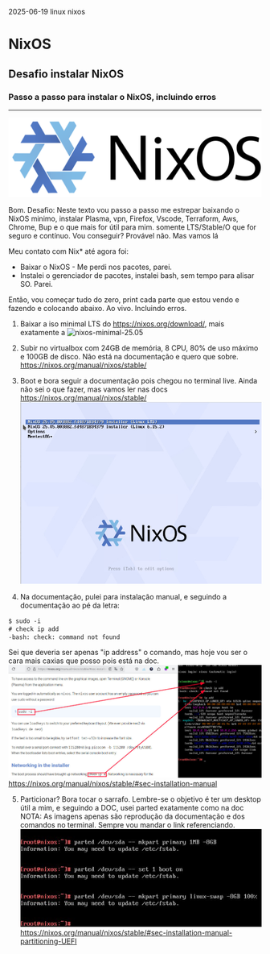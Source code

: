 2025-06-19
linux nixos
# NixOS
## Desafio instalar NixOS
### Passo a passo para instalar o NixOS, incluindo erros
----
![](../media/nixos-logo.png)

Bom. Desafio: Neste texto vou passo a passo me estrepar baixando o
NixOS minimo, instalar Plasma, vpn, Firefox, Vscode, Terraform, Aws,
Chrome, Bup e o que mais for útil para mim. somente LTS/Stable/O que
for seguro e contínuo.
Vou conseguir? Provável não. Mas vamos lá

Meu contato com Nix* até agora foi:
- Baixar o NixOS - Me perdi nos pacotes, parei.
- Instalei o gerenciador de pacotes, instalei bash, sem tempo para
alisar SO. Parei.

Então, vou começar tudo do zero, print cada parte que estou vendo e
fazendo e colocando abaixo. Ao vivo. Incluindo erros.

1. Baixar a iso minimal LTS do https://nixos.org/download/, mais
exatamente a ![nixos-minimal-25.05]([../media/nixos-logo.png](https://releases.nixos.org/nixos/25.05/nixos-25.05.803882.fd4871834379/nixos-minimal-25.05.803882.fd4871834379-x86_64-linux.iso))


2. Subir no virtualbox com 24GB de memória, 8 CPU, 80% de uso máximo
e 100GB de disco. Não está na documentação e quero que sobre.
https://nixos.org/manual/nixos/stable/


3. Boot e bora seguir a documentação pois chegou no terminal live.
Ainda não sei o que fazer, mas vamos ler nas docs
https://nixos.org/manual/nixos/stable/
![](../media/nixos-boot.png)


5. Na documentação, pulei para instalação manual, e seguindo a
documentação ao pé da letra:
```
$ sudo -i
# check ip add
-bash: check: command not found
```

Sei que deveria ser apenas "ip address" o comando, mas hoje vou ser o
cara mais caxias que posso pois está na doc.
![](../media/nixos-command-fail.png)
https://nixos.org/manual/nixos/stable/#sec-installation-manual


5. Particionar? Bora tocar o sarrafo. Lembre-se o objetivo é ter um
desktop útil a mim, e seguindo a DOC, usei parted exatamente como na
doc
NOTA: As imagens apenas são reprodução da documentação e dos comandos
no terminal. Sempre vou mandar o link referenciando.
![](../media/nixos-part.png)
https://nixos.org/manual/nixos/stable/#sec-installation-manual-partitioning-UEFI
